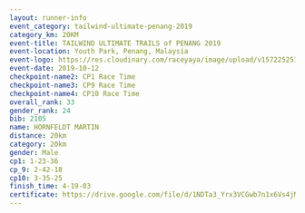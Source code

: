 ```yaml
---
layout: runner-info 
event_category: tailwind-ultimate-penang-2019 
category_km: 20KM 
event-title: TAILWIND ULTIMATE TRAILS of PENANG 2019 
event-location: Youth Park, Penang, Malaysia 
event-logo: https://res.cloudinary.com/raceyaya/image/upload/v1572252513/logo/utop-2019_h9tzys.jpg 
event-date: 2019-10-12 
checkpoint-name2: CP1 Race Time 
checkpoint-name3: CP9 Race Time 
checkpoint-name4: CP10 Race Time 
overall_rank: 33
gender_rank: 24
bib: 2105
name: HORNFELDT MARTIN
distance: 20km
category: 20km
gender: Male
cp1: 1-23-36
cp_9: 2-42-18
cp10: 3-35-25
finish_time: 4-19-03
certificate: https://drive.google.com/file/d/1NDTa3_Yrx3VCGwb7n1x6Vs4jMzgi6r3X/view?usp=sharing
---
```

